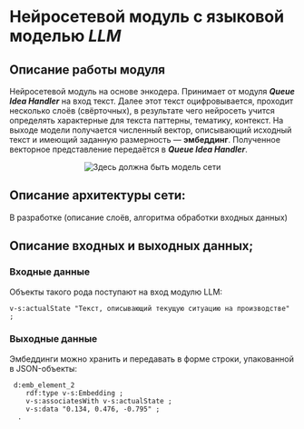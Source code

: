 # **Нейросетевой модуль с языковой моделью *LLM***
## Описание работы модуля

Нейросетевой модуль на основе энкодера. Принимает от модуля ***Queue Idea Handler*** на вход текст. Далее этот текст оцифровывается, проходит несколько слоёв (свёрточных), в результате чего нейросеть учится определять характерные для текста паттерны, тематику, контекст. На выходе модели получается численный вектор, описывающий исходный текст и имеющий заданную размерность — **эмбеддинг**. Полученное векторное представление передаётся в ***Queue Idea Handler***.

<p align="center">
  <img  src="" alt='Здесь должна быть модель сети'>
</p>

## Описание архитектуры сети:

В разработке (описание слоёв, алгоритма обработки входных данных)

## Описание входных и выходных данных;

### Входные данные

Объекты такого рода поступают на вход модулю LLM:
```
v-s:actualState "Текст, описывающий текущую ситуацию на производстве" ;
```

### Выходные данные
Эмбеддинги можно хранить и передавать в форме строки, упакованной в JSON-объекты:
```
 d:emb_element_2
    rdf:type v-s:Embedding ;
    v-s:associatesWith v-s:actualState ;
    v-s:data "0.134, 0.476, -0.795" ;
  .
```


